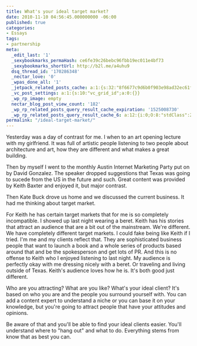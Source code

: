 ```yaml
---
title: What's your ideal target market?
date: 2010-11-10 04:56:45.000000000 -06:00
published: true
categories:
- Essays
tags:
- partnership
meta:
  _edit_last: '1'
  _sexybookmarks_permaHash: ce6fe39c26bebc96fbb19ec011e4bf73
  _sexybookmarks_shortUrl: http://b2l.me/a4uhu9
  dsq_thread_id: '170286348'
  _nectar_love: '0'
  _wpas_done_all: '1'
  _jetpack_related_posts_cache: a:1:{s:32:"8f6677c9d6b0f903e98ad32ec61f8deb";a:2:{s:7:"expires";i:1457850925;s:7:"payload";a:3:{i:0;a:1:{s:2:"id";i:184;}i:1;a:1:{s:2:"id";i:728;}i:2;a:1:{s:2:"id";i:3575;}}}}
  _vc_post_settings: a:1:{s:10:"vc_grid_id";a:0:{}}
  _wp_rp_image: empty
  nectar_blog_post_view_count: '182'
  _wp_rp_related_posts_query_result_cache_expiration: '1525008730'
  _wp_rp_related_posts_query_result_cache_6: a:12:{i:0;O:8:"stdClass":2:{s:7:"post_id";s:4:"3577";s:5:"score";s:17:"61.00409005995946";}i:1;O:8:"stdClass":2:{s:7:"post_id";s:4:"1989";s:5:"score";s:17:"60.69719702107626";}i:2;O:8:"stdClass":2:{s:7:"post_id";s:4:"1982";s:5:"score";s:17:"60.69719702107626";}i:3;O:8:"stdClass":2:{s:7:"post_id";s:3:"650";s:5:"score";s:17:"32.51382903551177";}i:4;O:8:"stdClass":2:{s:7:"post_id";s:4:"3568";s:5:"score";s:17:"27.97459888803513";}i:5;O:8:"stdClass":2:{s:7:"post_id";s:3:"284";s:5:"score";s:18:"21.452790669334714";}i:6;O:8:"stdClass":2:{s:7:"post_id";s:4:"1923";s:5:"score";s:18:"20.377802927663552";}i:7;O:8:"stdClass":2:{s:7:"post_id";s:3:"654";s:5:"score";s:17:"18.39129938160388";}i:8;O:8:"stdClass":2:{s:7:"post_id";s:3:"371";s:5:"score";s:18:"18.343133233327386";}i:9;O:8:"stdClass":2:{s:7:"post_id";s:4:"4056";s:5:"score";s:18:"18.007748740101004";}i:10;O:8:"stdClass":2:{s:7:"post_id";s:3:"197";s:5:"score";s:18:"16.613138358337416";}i:11;O:8:"stdClass":2:{s:7:"post_id";s:3:"628";s:5:"score";s:18:"16.110946326475386";}}
permalink: "/ideal-target-market/"
---
```

<p>Yesterday was a day of contrast for me. I when to an art opening lecture with my girlfriend. It was full of artistic people listening to two people about architecture and art, how they are different and what makes a great building.</p>
<p>Then by myself I went to the monthly Austin Internet Marketing Party put on by David Gonzalez. The speaker dropped suggestions that Texas was going to sucede from the US in the future and such. Great content was provided by Keith Baxter and enjoyed it, but major contrast.</p>
<p>Then Kate Buck drove us home and we discussed the current business. It had me thinking about target market.</p>
<p>For Keith he has certain target markets that for me is so completely incompatible. I showed up last night wearing a beret. Keith has his stories that attract an audience that are a bit out of the mainstream. We're different. We have completely different target markets. I could fake being like Keith if I tried. I'm me and my clients reflect that. They are sophisticated business people that want to launch a book and a whole series of products based around that and be the spokesperson and get lots of PR. And this is no offense to Keith who I enjoyed listening to last night. My audience is perfectly okay with me dressing nicely with a beret. Or traveling and living outside of Texas. Keith's audience loves how he is. It's both good just different.</p>
<p>Who are you attracting? What are you like? What's your ideal client? It's based on who you are and the people you surround yourself with. You can add a content expert to understand a niche or you can base it on your knowledge, but you're going to attract people that have your attitudes and opinions.</p>
<p>Be aware of that and you'll be able to find your ideal clients easier. You'll understand where to "hang out" and what to do. Everything stems from know that as best you can.</p>
